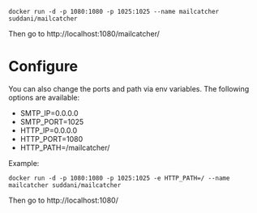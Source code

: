 ```
docker run -d -p 1080:1080 -p 1025:1025 --name mailcatcher suddani/mailcatcher
```

Then go to http://localhost:1080/mailcatcher/

# Configure
You can also change the ports and path via env variables. The following options are available:
* SMTP_IP=0.0.0.0
* SMTP_PORT=1025
* HTTP_IP=0.0.0.0
* HTTP_PORT=1080
* HTTP_PATH=/mailcatcher/

Example: 
```
docker run -d -p 1080:1080 -p 1025:1025 -e HTTP_PATH=/ --name mailcatcher suddani/mailcatcher
```
Then go to http://localhost:1080/
